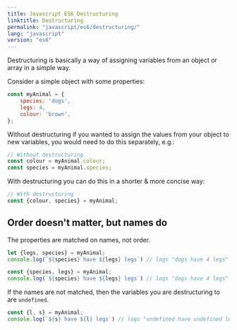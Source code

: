 ```yaml
---
title: Javascript ES6 Destructuring
linktitle: Destructuring
permalink: "javascript/es6/destructuring/"
lang: "javascript"
version: "es6"
---
```


Destructuring is basically a way of assigning variables from an object or array in a simple way.

Consider a simple object with some properties:

```javascript
const myAnimal = {
    species: 'dogs',
    legs: 4,
    colour: 'brown',
};
```

Without destructuring if you wanted to assign the values from your object to new variables, you would need to do this separately, e.g.:

```javascript
// Without destructuring
const colour = myAnimal.colour;
const species = myAnimal.species;
```

With destructuring you can do this in a shorter & more concise way:

```javascript
// With destructuring
const {colour, species} = myAnimal;
```

## Order doesn't matter, but names do
The properties are matched on names, not order.
```javascript
let {legs, species} = myAnimal;
console.log(`${species} have ${legs} legs`) // logs "dogs have 4 legs"
```

```javascript
const {species, legs} = myAnimal;
console.log(`${species} have ${legs} legs`) // logs "dogs have 4 legs"
```

If the names are not matched, then the variables you are destructuring to are `undefined`.

```javascript
const {l, s} = myAnimal;
console.log(`${s} have ${l} legs`) // logs "undefined have undefined legs"
```
